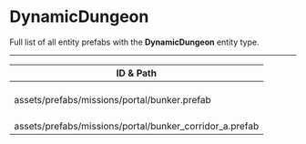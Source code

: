 # DynamicDungeon
Full list of all <Badge type="warning" text="2"/> entity prefabs with the **DynamicDungeon** entity type.

---
| ID & Path |
| --- |
| <a href="#2750475248"><Badge id="2750475248" type="tip" text="#"/></a> <Badge type="tip" text="2750475248"/> <Badge type="info" text="MonumentNavMesh"/> <Badge type="info" text="InstancingConfigComponent"/> <br> assets/prefabs/missions/portal/bunker.prefab |
| <a href="#362606634"><Badge id="362606634" type="tip" text="#"/></a> <Badge type="tip" text="362606634"/> <Badge type="info" text="MonumentNavMesh"/> <br> assets/prefabs/missions/portal/bunker_corridor_a.prefab |
